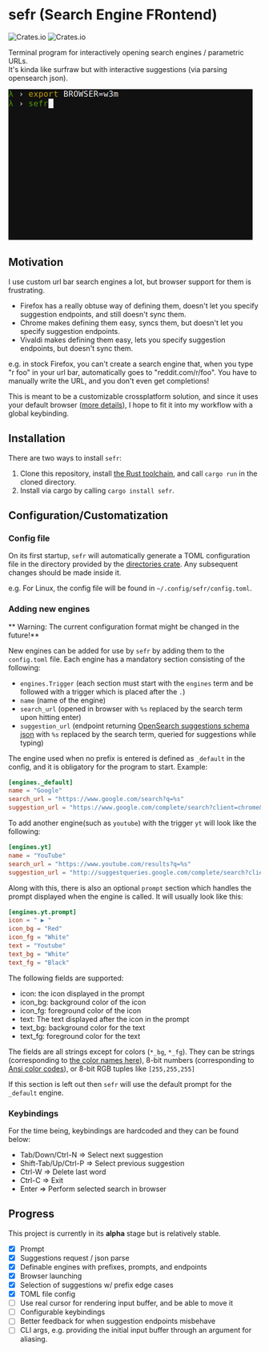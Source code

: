 # sefr (Search Engine FRontend)

![Crates.io](https://img.shields.io/crates/v/sefr.svg) ![Crates.io](https://img.shields.io/crates/d/sefr.svg)

Terminal program for interactively opening search engines / parametric URLs.  
It's kinda like surfraw but with interactive suggestions (via parsing opensearch json).

![](https://github.com/efskap/sefr/raw/master/demo.gif "demo gif")

## Motivation

I use custom url bar search engines a lot, but browser support for them is frustrating.

 - Firefox has a really obtuse way of defining them, doesn't let you specify suggestion endpoints, and still doesn't sync them.
 - Chrome makes defining them easy, syncs them, but doesn't let you specify suggestion endpoints.
 - Vivaldi makes defining them easy, lets you specify suggestion endpoints, but doesn't sync them.

e.g. in stock Firefox, you can't create a search engine that, when you type "r foo" in your url bar, automatically goes to "reddit.com/r/foo".
You have to manually write the URL, and you don't even get completions!

This is meant to be a customizable crossplatform solution, and since it uses your default browser ([more details](https://github.com/amodm/webbrowser-rs#examples)), I hope to fit it into my workflow with a global keybinding.

## Installation

There are two ways to install `sefr`:
1. Clone this repository, install [the Rust toolchain](https://rustup.rs/), and call `cargo run` in the cloned directory.
2. Install via cargo by calling `cargo install sefr`.


## Configuration/Customatization

### Config file
On its first startup, `sefr` will automatically generate a TOML configuration file in the directory provided by the [directories crate](https://crates.io/crates/directories). Any subsequent changes should be made inside it.

e.g. For Linux, the config file will be found in `~/.config/sefr/config.toml`.

### Adding new engines
** Warning: The current configuration format might be changed in the future!**

New engines can be added for use by `sefr` by adding them to the `config.toml` file. Each engine has a mandatory section consisting of the following:

- `engines.Trigger` (each section must start with the `engines` term and be followed with a trigger which is placed after the `.`)
- `name` (name of the engine)
- `search_url` (opened in browser with `%s` replaced by the search term upon hitting enter)
- `suggestion_url` (endpoint returning [OpenSearch suggestions schema json](http://www.opensearch.org/Specifications/OpenSearch/Extensions/Suggestions) with `%s` replaced by the search term, queried for suggestions while typing)

The engine used when no prefix is entered is defined as `_default` in the config, and it is obligatory for the program to start. Example:

```toml
[engines._default]
name = "Google"
search_url = "https://www.google.com/search?q=%s"
suggestion_url = "https://www.google.com/complete/search?client=chrome&q=%s"
```

To add another engine(such as `youtube`) with the trigger `yt` will look like the following:
```toml
[engines.yt]
name = "YouTube"
search_url = "https://www.youtube.com/results?q=%s"
suggestion_url = "http://suggestqueries.google.com/complete/search?client=firefox&ds=yt&q=%s"
```

Along with this, there is also an optional `prompt` section which handles the prompt displayed when the engine is called. It will usually look like this:
```toml
[engines.yt.prompt]
icon = " ▶ "
icon_bg = "Red"
icon_fg = "White"
text = "Youtube"
text_bg = "White"
text_fg = "Black"
```

The following fields are supported:
- icon: the icon displayed in the prompt
- icon_bg: background color of the icon
- icon_fg: foreground color of the icon
- text: The text displayed after the icon in the prompt
- text_bg: background color for the text
- text_fg: foreground color for the text

The fields are all strings except for colors (`*_bg`, `*_fg`). They can be strings (corresponding to [the color names here](https://github.com/TimonPost/crossterm/blob/master/crossterm_style/src/enums/color.rs)), 8-bit numbers (corresponding to [Ansi color codes](https://jonasjacek.github.io/colors/)), or 8-bit RGB tuples like `[255,255,255]`

If this section is left out then `sefr` will use the default prompt for the `_default` engine.

### Keybindings

For the time being, keybindings are hardcoded and they can be found below:

- Tab/Down/Ctrl-N => Select next suggestion
- Shift-Tab/Up/Ctrl-P => Select previous suggestion
- Ctrl-W => Delete last word
- Ctrl-C => Exit
- Enter => Perform selected search in browser

## Progress

This project is currently in its **alpha** stage but is relatively stable.

- [x] Prompt
- [x] Suggestions request / json parse
- [x] Definable engines with prefixes, prompts, and endpoints
- [x] Browser launching
- [x] Selection of suggestions w/ prefix edge cases
- [x] TOML file config
- [ ] Use real cursor for rendering input buffer, and be able to move it
- [ ] Configurable keybindings
- [ ] Better feedback for when suggestion endpoints misbehave
- [ ] CLI args, e.g. providing the initial input buffer through an argument for aliasing.
